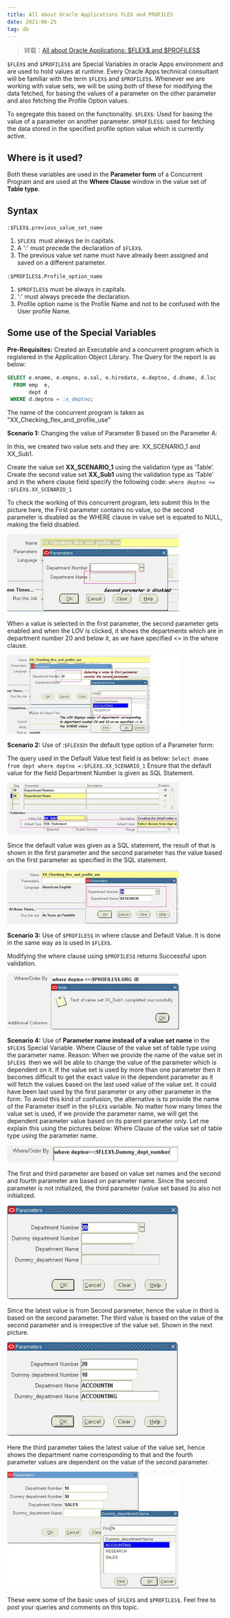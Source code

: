 ```yaml
---
title: All about Oracle Applications FLEX and PROFILES
date: 2021-06-25
tag: db
---
```


> 转载：[All about Oracle Applications: \$FLEX\$ and \$PROFILES\$](http://oracledollarschennai.blogspot.com/2008/07/flex-and-profiles.html)

`$FLEX$` and `$PROFILES$` are Special Variables in oracle Apps environment and are used to hold values at runtime.
Every Oracle Apps technical consultant will be familiar with the term `$FLEX$` and `$PROFILES$`. Whenever we are working with value sets, we will be using both of these for modifying the data fetched, for basing the values of a parameter on the other parameter and also fetching the Profile Option values.

To segregate this based on the functionality.
`$FLEX$`: Used for basing the value of a parameter on another parameter.
`$PROFILES$`: used for fetching the data stored in the specified profile option value which is currently active.

## Where is it used?

Both these variables are used in the **Parameter form** of a Concurrent Program and are used at the **Where Clause** window in the value set of **Table type**.

## Syntax

`:$FLEX$.previous_value_set_name`

1. `$FLEX$ `must always be in capitals.
2. A ':' must precede the declaration of `$FLEX$`.
3. The previous value set name must have already been assigned and saved on a different parameter.

`:$PROFILES$.Profile_option_name`

1. `$PROFILES$` must be always in capitals.
2. ':' must always precede the declaration.
3. Profile option name is the Profile Name and not to be confused with the User profile Name.

## Some use of the Special Variables

**Pre-Requisites:**
Created an Executable and a concurrent program which is registered in the Application Object Library. The Query for the report is as below:

```sql
SELECT e.ename, e.empno, e.sal, e.hiredate, e.deptno, d.dname, d.loc
  FROM emp  e,
       dept d
 WHERE d.deptno = :x_deptno;
```

The name of the concurrent program is taken as "XX_Checking_flex_and_profile_use"

**Scenario 1:** Changing the value of Parameter B based on the Parameter A:

In this, we created two value sets and they are: XX_SCENARIO_1 and XX_Sub1.

Create the value set **XX_SCENARIO_1** using the validation type as ‘Table’.
Create the second value set **XX_Sub1** using the validation type as ‘Table’ and in the where clause field specify the following code:
`where deptno <= :$FLEX$.XX_SCENARIO_1`

To check the working of this concurrent program, lets submit this
In the picture here, the First parameter contains no value, so the second parameter is disabled as the WHERE clause in value set is equated to NULL, making the field disabled.

![img](oracle-application-flex/1.JPG)

When a value is selected in the first parameter, the second parameter gets enabled and when the LOV is clicked, it shows the departments which are in department number 20 and below it, as we have specified <= in the where clause.

![](oracle-application-flex/2.JPG)

**Scenario 2:** Use of :`$FLEX$`in the default type option of a Parameter form:

The query used in the Default Value test field is as below: `Select dname from dept where deptno =:$FLEX$.XX_SCENARIO_1`
Ensure that the default value for the field Department Number is given as SQL Statement.

![](oracle-application-flex/3.JPG)

Since the default value was given as a SQL statement, the result of that is shown in the first parameter and the second parameter has the value based on the first parameter as specified in the SQL statement.

![](oracle-application-flex/4.JPG)

**Scenario 3:** Use of `$PROFILES$` in where clause and Default Value. It is done in the same way as is used in `$FLEX$`.

Modifying the where clause using `$PROFILES$` returns Successful upon validation.

![](oracle-application-flex/5.JPG)

**Scenario 4:** Use of **Parameter name instead of a value set name** in the `$FLEX$` Special Variable. Where Clause of the value set of table type using the parameter name.
Reason: When we provide the name of the value set in `$FLEX$ `then we will be able to change the value of the parameter which is dependent on it. If the value set is used by more than one parameter then it becomes difficult to get the exact value in the dependent parameter as it will fetch the values based on the last used value of the value set. It could have been last used by the first parameter or any other parameter in the form. To avoid this kind of confusion, the alternative is to provide the name of the Parameter itself in the `$FLEX$` variable. No matter how many times the value set is used, if we provide the parameter name, we will get the dependent parameter value based on its parent parameter only. Let me explain this using the pictures below:
Where Clause of the value set of table type using the parameter name.

![](oracle-application-flex/6.JPG)

The first and third parameter are based on value set names and the second and fourth parameter are based on parameter name. Since the second parameter is not initialized, the third parameter (value set based )is also not initialized.

![](oracle-application-flex/7.JPG)

Since the latest value is from Second parameter, hence the value in third is based on the second parameter. The third value is based on the value of the second parameter and is irrespective of the value set. Shown in the next picture.

![](oracle-application-flex/8.JPG)

Here the third parameter takes the latest value of the value set, hence shows the department name corresponding to that and the fourth parameter values are dependent on the value of the second parameter.

![](oracle-application-flex/9.JPG)

These were some of the basic uses of `$FLEX$` and `$PROFILES$`. Feel free to post your queries and comments on this topic.
